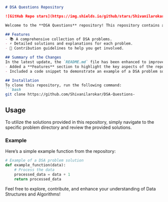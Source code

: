 ```markdown
# DSA Questions Repository

![GitHub Repo stars](https://img.shields.io/github/stars/Shivanilarokar/DSA-Questions-) ![GitHub forks](https://img.shields.io/github/forks/Shivanilarokar/DSA-Questions-) ![GitHub issues](https://img.shields.io/github/issues/Shivanilarokar/DSA-Questions-)

Welcome to the **DSA Questions** repository! This repository contains a collection of Data Structures and Algorithms (DSA) problems designed to help you enhance your coding skills.

## Features
- 📚 A comprehensive collection of DSA problems.
- ⚡ Detailed solutions and explanations for each problem.
- 🤝 Contribution guidelines to help you get involved.

## Summary of the Changes
In the latest update, the `README.md` file has been enhanced to improve clarity and provide additional context:
- Added a **Features** section to highlight the key aspects of the repository.
- Included a code snippet to demonstrate an example of a DSA problem solution.

## Installation
To clone this repository, run the following command:
```bash
git clone https://github.com/Shivanilarokar/DSA-Questions-
```

## Usage
To utilize the solutions provided in this repository, simply navigate to the specific problem directory and review the provided solutions.

### Example
Here’s a simple example function from the repository:

```python
# Example of a DSA problem solution
def example_function(data):
    # Process the data
    processed_data = data + 1
    return processed_data
```

Feel free to explore, contribute, and enhance your understanding of Data Structures and Algorithms!
```